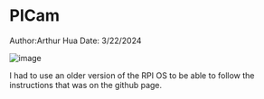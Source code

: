 # PICam
Author:Arthur Hua
Date: 3/22/2024

![image](https://github.com/BU-EC444/Hua-Arthur/assets/47343227/0483795d-16c9-4d63-8a09-4d2ce18e319e)

I had to use an older version of the RPI OS to be able to follow the instructions that was on the github page. 
